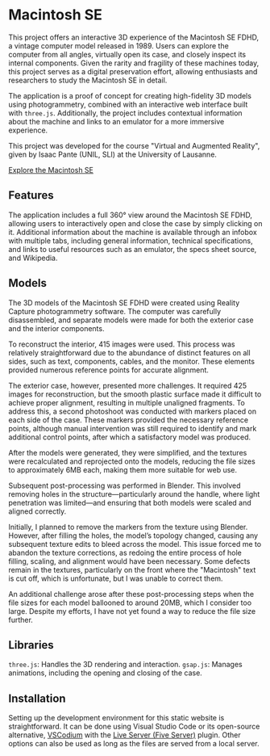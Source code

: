 # Macintosh SE
This project offers an interactive 3D experience of the Macintosh SE FDHD, a vintage computer model released in 1989. Users can explore the computer from all angles, virtually open its case, and closely inspect its internal components. Given the rarity and fragility of these machines today, this project serves as a digital preservation effort, allowing enthusiasts and researchers to study the Macintosh SE in detail.

The application is a proof of concept for creating high-fidelity 3D models using photogrammetry, combined with an interactive web interface built with `three.js`. Additionally, the project includes contextual information about the machine and links to an emulator for a more immersive experience.

This project was developed for the course "Virtual and Augmented Reality", given by Isaac Pante (UNIL, SLI) at the University of Lausanne.

[Explore the Macintosh SE](https://florian-rieder.github.io/macintosh-se/)

## Features
The application includes a full 360° view around the Macintosh SE FDHD, allowing users to interactively open and close the case by simply clicking on it. Additional information about the machine is available through an infobox with multiple tabs, including general information, technical specifications, and links to useful resources such as an emulator, the specs sheet source, and Wikipedia.

## Models
The 3D models of the Macintosh SE FDHD were created using Reality Capture photogrammetry software. The computer was carefully disassembled, and separate models were made for both the exterior case and the interior components.

To reconstruct the interior, 415 images were used. This process was relatively straightforward due to the abundance of distinct features on all sides, such as text, components, cables, and the monitor. These elements provided numerous reference points for accurate alignment.

The exterior case, however, presented more challenges. It required 425 images for reconstruction, but the smooth plastic surface made it difficult to achieve proper alignment, resulting in multiple unaligned fragments. To address this, a second photoshoot was conducted with markers placed on each side of the case. These markers provided the necessary reference points, although manual intervention was still required to identify and mark additional control points, after which a satisfactory model was produced.

After the models were generated, they were simplified, and the textures were recalculated and reprojected onto the models, reducing the file sizes to approximately 6MB each, making them more suitable for web use.

Subsequent post-processing was performed in Blender. This involved removing holes in the structure—particularly around the handle, where light penetration was limited—and ensuring that both models were scaled and aligned correctly.

Initially, I planned to remove the markers from the texture using Blender. However, after filling the holes, the model’s topology changed, causing any subsequent texture edits to bleed across the model. This issue forced me to abandon the texture corrections, as redoing the entire process of hole filling, scaling, and alignment would have been necessary. Some defects remain in the textures, particularly on the front where the "Macintosh" text is cut off, which is unfortunate, but I was unable to correct them.

An additional challenge arose after these post-processing steps when the file sizes for each model ballooned to around 20MB, which I consider too large. Despite my efforts, I have not yet found a way to reduce the file size further.

## Libraries
`three.js`: Handles the 3D rendering and interaction.
`gsap.js`: Manages animations, including the opening and closing of the case.

## Installation
Setting up the development environment for this static website is straightforward. It can be done using Visual Studio Code or its open-source alternative, [VSCodium](https://vscodium.com/) with the [Live Server (Five Server)](https://open-vsx.org/extension/glenn2223/live-sass) plugin.
Other options can also be used as long as the files are served from a local server.
